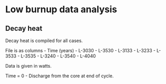 # Low burnup data analysis
## Decay heat

Decay heat is compiled for all cases.

File is as columns - Time (years) - L-3030 - L-3530 - L-3133 - L-3233 - L-3533 - L-3535 - L-3240 - L-3540 - L-4040

Data is given in watts.

Time = 0 - Discharge from the core at end of cycle.
